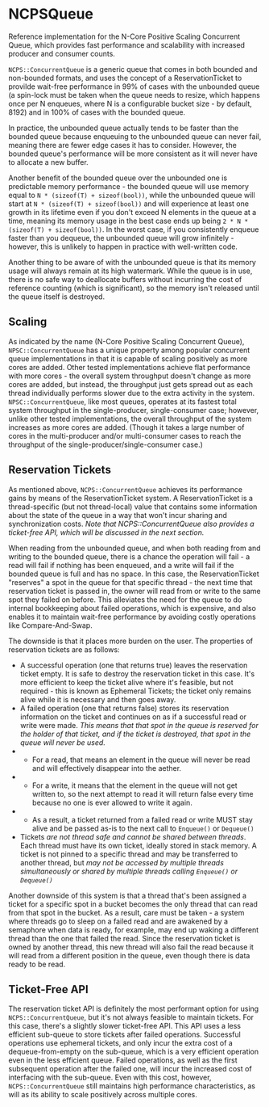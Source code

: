# NCPSQueue

Reference implementation for the N-Core Positive Scaling Concurrent Queue, which provides fast performance and scalability with increased producer and consumer counts.

`NCPS::ConcurrentQueue` is a generic queue that comes in both bounded and non-bounded formats, and uses the concept of a ReservationTicket to provilde wait-free performance in 99% of cases with the unbounded queue (a spin-lock must be taken when the queue needs to resize, which happens once per N enqueues, where N is a configurable bucket size - by default, 8192) and in 100% of cases with the bounded queue. 

In practice, the unbounded queue actually tends to be faster than the bounded queue because enqueuing to the unbounded queue can never fail, meaning there are fewer edge cases it has to consider. However, the bounded queue's performance will be more consistent as it will never have to allocate a new buffer.

Another benefit of the bounded queue over the unbounded one is predictable memory performance - the bounded queue will use memory equal to `N * (sizeof(T) + sizeof(bool))`, while the unbounded queue will start at `N * (sizeof(T) + sizeof(bool))` and will experience at least one growth in its lifetime even if you don't exceed N elements in the queue at a time, meaning its memory usage in the best case ends up being `2 * N * (sizeof(T) + sizeof(bool))`. In the worst case, if you consistently enqueue faster than you dequeue, the unbounded queue will grow infinitely - however, this is unlikely to happen in practice with well-written code.

Another thing to be aware of with the unbounded queue is that its memory usage will always remain at its high watermark. While the queue is in use, there is no safe way to deallocate buffers without incurring the cost of reference counting (which is significant), so the memory isn't released until the queue itself is destroyed.

## Scaling

As indicated by the name (N-Core Positive Scaling Concurrent Queue), `NPSC::ConcurrentQueue` has a unique property among popular concurrent queue implementations in that it is capable of scaling positively as more cores are added. Other tested implementations achieve flat performance with more cores - the overall system throughput doesn't change as more cores are added, but instead, the throughput just gets spread out as each thread individually performs slower due to the extra activity in the system. `NPSC::ConcurrentQueue`, like most queues, operates at its fastest total system throughput in the single-producer, single-consumer case; however, unlike other tested implementations, the overall throughput of the system increases as more cores are added. (Though it takes a large number of cores in the multi-producer and/or multi-consumer cases to reach the throughput of the single-producer/single-consumer case.)

## Reservation Tickets

As mentioned above, `NCPS::ConcurrentQueue` achieves its performance gains by means of the ReservationTicket system. A ReservationTicket is a thread-specific (but not thread-local) value that contains some information about the state of the queue in a way that won't incur sharing and synchronization costs. *Note that NCPS::ConcurrentQueue also provides a ticket-free API, which will be discussed in the next section.*

When reading from the unbounded queue, and when both reading from and writing to the bounded queue, there is a chance the operation will fail - a read will fail if nothing has been enqueued, and a write will fail if the bounded queue is full and has no space. In this case, the ReservationTicket "reserves" a spot in the queue for that specific thread - the next time that reservation ticket is passed in, the owner will read from or write to the same spot they failed on before. This alleviates the need for the queue to do internal bookkeeping about failed operations, which is expensive, and also enables it to maintain wait-free performance by avoiding costly operations like Compare-And-Swap.

The downside is that it places more burden on the user. The properties of reservation tickets are as follows:

- A successful operation (one that returns true) leaves the reservation ticket empty. It is safe to destroy the reservation ticket in this case. It's more efficient to keep the ticket alive where it's feasible, but not required - this is known as Ephemeral Tickets; the ticket only remains alive while it is necessary and then goes away.
- A failed operation (one that returns false) stores its reservation information on the ticket and continues on as if a successful read or write were made. *This means that that spot in the queue is reserved for the holder of that ticket, and if the ticket is destroyed, that spot in the queue will never be used.* 
- - For a read, that means an element in the queue will never be read and will effectively disappear into the aether. 
- - For a write, it means that the element in the queue will not get written to, so the next attempt to read it will return false every time because no one is ever allowed to write it again.
- - As a result, a ticket returned from a failed read or write MUST stay alive and be passed as-is to the next call to `Enqueue()` or `Dequeue()`
- Tickets *are not thread safe and cannot be shared between threads*. Each thread must have its own ticket, ideally stored in stack memory. A ticket is not pinned to a specific thread and may be transferred to another thread, but *may not be accessed by multiple threads simultaneously or shared by multiple threads calling `Enqueue()` or `Dequeue()`*

Another downside of this system is that a thread that's been assigned a ticket for a specific spot in a bucket becomes the only thread that can read from that spot in the bucket. As a result, care must be taken - a system where threads go to sleep on a failed read and are awakened by a semaphore when data is ready, for example, may end up waking a different thread than the one that failed the read. Since the reservation ticket is owned by another thread, this new thread will also fail the read because it will read from a different position in the queue, even though there is data ready to be read.

## Ticket-Free API

The reservation ticket API is definitely the most performant option for using `NCPS::ConcurrentQueue`, but it's not always feasible to maintain tickets. For this case, there's a slightly slower ticket-free API. This API uses a less efficient sub-queue to store tickets after failed operations. Successful operations use ephemeral tickets, and only incur the extra cost of a dequeue-from-empty on the sub-queue, which is a very efficient operation even in the less efficient queue. Failed operations, as well as the first subsequent operation after the failed one, will incur the increased cost of interfacing with the sub-queue. Even with this cost, however, `NCPS::ConcurrentQueue` still maintains high performance characteristics, as will as its ability to scale positively across multiple cores.
